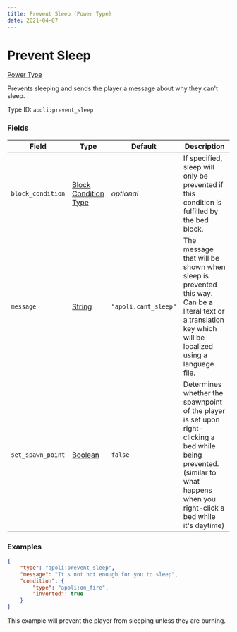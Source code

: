 ```yaml
---
title: Prevent Sleep (Power Type)
date: 2021-04-07
---
```


# Prevent Sleep

[Power Type](../power_types.md)

Prevents sleeping and sends the player a message about why they can't sleep.

Type ID: `apoli:prevent_sleep`

### Fields

Field  | Type | Default | Description
-------|------|---------| -----------
`block_condition` | [Block Condition Type](../block_condition_types.md) | _optional_ | If specified, sleep will only be prevented if this condition is fulfilled by the bed block.
`message` | [String](../data_types/string.md) | `"apoli.cant_sleep"` | The message that will be shown when sleep is prevented this way. Can be a literal text or a translation key which will be localized using a language file.
`set_spawn_point` | [Boolean](../data_types/boolean.md) | `false` | Determines whether the spawnpoint of the player is set upon right-clicking a bed while being prevented. (similar to what happens when you right-click a bed while it's daytime)

### Examples

```json
{
	"type": "apoli:prevent_sleep",
	"message": "It's not hot enough for you to sleep",
	"condition": {
		"type": "apoli:on_fire",
		"inverted": true
	}
}
```

This example will prevent the player from sleeping unless they are burning.
